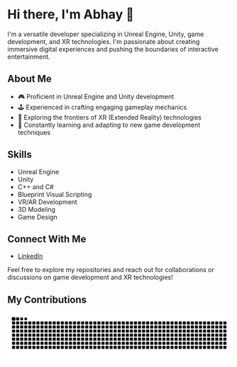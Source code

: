 # Hi there, I'm Abhay 👋

I'm a versatile developer specializing in Unreal Engine, Unity, game development, and XR technologies. I'm passionate about creating immersive digital experiences and pushing the boundaries of interactive entertainment.

## About Me

- 🎮 Proficient in Unreal Engine and Unity development
- 🕹️ Experienced in crafting engaging gameplay mechanics
- 🥽 Exploring the frontiers of XR (Extended Reality) technologies
- 🌟 Constantly learning and adapting to new game development techniques

## Skills

- Unreal Engine
- Unity
- C++ and C#
- Blueprint Visual Scripting
- VR/AR Development
- 3D Modeling
- Game Design

## Connect With Me

- [LinkedIn](https://www.linkedin.com/in/abhay200417/)

Feel free to explore my repositories and reach out for collaborations or discussions on game development and XR technologies!

## My Contributions

<picture>
  <source media="(prefers-color-scheme: dark)" srcset="https://raw.githubusercontent.com/AbhayK200417/AbhayK200417/output/github-contribution-grid-snake-dark.svg" />
  <source media="(prefers-color-scheme: light)" srcset="https://raw.githubusercontent.com/AbhayK200417/AbhayK200417/output/github-contribution-grid-snake.svg" />
  <img alt="github-snake" src="https://raw.githubusercontent.com/AbhayK200417/AbhayK200417/output/github-contribution-grid-snake.svg" />
</picture>
